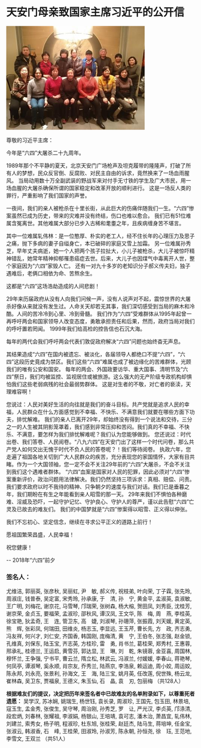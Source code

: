 # 天安门母亲致国家主席习近平的公开信

![天安门母亲的照片](./20180116_tiananmen_mother.jpg)

尊敬的习近平主席：

今年是“六四”大屠杀二十九周年。

1989年那个不平静的夏天，北京天安门广场枪声及坦克履带的隆隆声，打破了所有人的梦想，民众反官倒、反腐败、对民主自由的诉求，竟然换来了一场血雨腥风。
当局动用数十万全副武装的野战军来对付手无寸铁的学生及广大市民，用一场血腥的大屠杀确保所谓的国家稳定和改革开放的顺利进行。
这是一场反人类的罪行，严重影响了我们国家的声誉。

一夜间，我们的亲人被枪杀在十里长街，从此巨大的伤痛伴随我们一生。“六四”惨案虽然已成为历史，带来的灾难并没有终结，伤口也难以愈合。
我们已有51位难属含冤离世。其他难属大部分已步入古稀和耄耋之年，且疾病缠身苦不堪言。

其中一位难属轧伟林：是一位憨厚、朴实的老工人，经不住长年的心理压力及思子之痛，抛下多病的妻子自缢身亡，本已破碎的家庭又雪上加霜。
另一位难属孙秀芝，早年丈夫病逝，她一个人把两个孩子拉扯大，小儿子被枪杀，大儿子被惊吓精神错乱，她常年精神抑郁罹患癌症去世。后来，大儿子也因煤气中毒离开人世，整个家庭因为“六四”家毁人亡。
还有一对九十多岁的老知识分子郝义传夫妇，独子遇难后，老俩口相依为命、苦熬余生。

这都是“六四”这场浩劫造成的人间悲剧！

29年来历届政府从没有人向我们问候一声，没有人说声对不起，震惊世界的大屠杀好像从来就没有发生过。人命关天却若无其事，我们深切感受到当局的麻木和冷酷。人间的苦冷冷到心里、冷到骨髓。
我们作为“六四”受难群体从1995年起曾一再呼吁两会和国家领导人改变态度，勇敢承担责任和后果，然而，政府当局对我们的呼吁置若罔闻。
1999年我们给高检的控告信也石沉大海。

每年的两代会我们呼吁两会代表们敦促政府解决“六四”问题也始终杳无声息。

其结果造成“六四”在国内被遗忘、被淡化，各届领导人都绝口不提“六四”，“六四”这段历史竟成为禁区。我们这些“六四”难属也成了被边缘化的苦难群体，光顾我们的唯有公安和国安。
每年的两会、外国政要访华、重大国事、清明节及“六四”祭日，我们均被监控、监视居住或被旅游。这么强大的无产阶级专政机构却惧怕我们这些老弱病残的社会最弱势群体。
这是对生者的不敬，对亡者的亵渎，天理难容啊！

您说过：人民对美好生活的向往就是我们的奋斗目标。共产党就是追求人民的幸福，人民群众在什么方面感觉到不幸福、不快乐、不满意我们就要在哪些方面下功夫，排忧解难。
我们的亲人已离开29年，却始终没有得到一个说法和交待，三分之一的人生被其阴影笼罩着，我们感到非常压抑和苦闷。我们真的不幸福、不快乐、不满意，要怎样为我们排忧解难呢？我们认为您能够做到。
您还说过：时代出卷、我们答卷、人民阅卷。“八九六四”在天安门出了这样一个时代问卷，那么共产党人如何交出无愧于时代不负人民的答卷呢？！我们等待阅卷。
执政六年，您走遍了祖国各地关切到广大人民群众的疾苦，充分表现您的家国情怀，大家有目共睹。作为一个大国领袖，您一定不会不关注29年前的“六四”大屠杀，不会不关注到我们这个遇难者群体。
“六四”血案是国家对人民的犯罪，因此必须对“六四”惨案重新评价，政治问题用法律解决。我们仍然坚持三项诉求：真相、赔偿、问责。我们要求政府以时不我待的精神、只争朝夕的速度与我们对话。我们已是垂暮之年，我们期盼在有生之年能看到亲人昭雪的那一天。
29年来我们不惧怕各种磨难、淫威及恐吓，一起守护记忆、守护良心、守护人的尊严，谨以此告慰“六四”亡灵及已故去的难友们。
我们的中国梦就是“六四”惨案得以昭雪、正义得以伸张。

我们不忘初心、坚定信念，继续在寻求公平正义的道路上前行！

愿祖国繁荣昌盛，人民幸福！

祝您健康！

--
2018年“六四”前夕

### 签名人：
尤维洁, 郭丽英, 张彦秋, 吴丽虹, 尹　敏, 郝义传, 祝枝弟, 叶向荣, 丁子霖, 张先玲, 周淑庄, 钱普泰, 吴定富, 宋秀玲, 孙承康, 于　清, 孙　宁, 黄金平, 孟淑英, 袁淑敏, 王广明, 刘梅花, 谢京花, 马雪琴, 邝瑞荣, 张树森, 杨大榕, 贺田凤, 刘秀臣, 沈桂芳, 谢京荣, 金贞玉, 要福荣, 孟淑珍, 邵秋风, 谭汉凤, 王文华, 陈　梅, 周　燕, 李桂英, 徐宝艳, 狄孟奇, 王　连, 管卫东, 高　婕, 刘淑琴, 孙珊萍, 张振霞, 刘天媛, 黄定英, 熊　辉, 张彩凤, 何瑞田, 田维炎, 杨志玉, 李显远, 王玉芹, 曹长先, 方　政, 齐志勇, 冯友祥, 何兴才, 刘仁安, 齐国香, 韩国刚, 庞梅清, 黄　宁, 王伯冬, 张志强, 赵金锁, 孔维真, 刘保东, 陆玉宝, 齐志英, 方桂珍, 雷　勇, 肖书兰, 葛桂荣, 郑秀村, 王惠蓉, 邢承礼, 桂德兰, 王运启, 黄雪芬, 郭达显, 王　琳, 刘　乾, 朱镜蓉, 金亚喜, 周国林, 穆怀兰, 王争强, 宁书平, 曹云兰, 隋立松, 林武云, 冯淑兰, 付媛媛, 李春山, 蒋艳琴, 何凤亭, 谭淑琴, 奚永顺, 肖宗友, 乔秀兰, 陆燕京, 李浩泉, 赖运迪, 周小姣, 周运姣, 陈永邦, 刘永亮, 张景利, 孙海文, 王　海, 陆三宝, 姚月英, 任改莲, 倪世殊, 杨云龙, 崔林森, 吴卫东, 贾福泉, 王德义, 朱玉仙, 石　晶, 袁　刃, 包丽梅 （共128人）

**根据难友们的提议，决定把历年来签名者中已故难友的名单附录如下，以尊重死者遗愿：**
吴学汉, 苏冰娴, 姚瑞生, 杨世钰, 袁长录, 周淑珍, 王国先, 包玉田, 林景培, 寇玉生, 孟金秀, 张俊生, 吴守琴, 周治刚, 孙秀芝, 罗　让, 严光汉, 李贞英, 邝涤清, 段宏炳, 刘春林, 张耀祖, 李淑娟, 杨银山, 王培靖, 袁可志, 潘木治, 萧昌宜, 轧伟林, 刘建兰, 索秀女, 杨子明, 程淑珍, 杜东旭, 张桂荣, 赵廷杰, 陆马生, 蒋培坤, 任金宝, 张淑云, 韩淑香, 石　峰, 王桂荣, 田淑玲, 孙淑芳, 陈永朝, 孙恒尧, 徐　珏, 王范地, 李雪文, 王双兰 （共51人）
